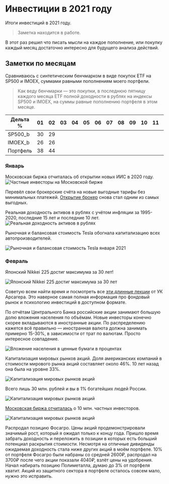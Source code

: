 # Инвестиции в 2021 году

Итоги инвестиций в 2021 году.

> Заметка находится в работе.

В этот раз решил что писать мысли на каждое пополнение, или покупку каждый месяц достаточно интересно для будущего анализа действий.

## Заметки по месяцам

Сравниваюсь с синтетическим бенчмарком в виде покупок ETF на SP500 и IMOEX, суммами равными пополнениям моего портфели.

> Как веду бенчмарки — это покупки, в последнюю пятницу каждого месяца ETF полной доходности в рублях на индексы SP500 и IMOEX, на суммы равные пополнению портфеля в этом месяце.

| Дельта %  | 01 | 02 | 03 | 04 | 05 | 06 | 07 | 08 | 09 | 10 | 11 | 12 |
|-----------|----|----|----|----|----|----|----|----|----|----|----|----|
| SP500_b	| 30 | 29 |    |    |    |    |    |    |    |    |    |    |
| IMOEX_b	| 26 | 26 |    |    |    |    |    |    |    |    |    |    |
| Портфель	| 38 | 44 |    |    |    |    |    |    |    |    |    |    |

### Январь
Московская биржа отчиталась об открытии новых ИИС в 2020 году.
![Частные инвесторы на Московской бирже](01_1.jpg)

Перевёл свои брокерские счёта на новые выгодные тарифы без минимальных платежей. [Открытие брокер](https://open-broker.ru/invest/tariffs/) снова стал одним из самых выгодных.

Реальная доходность активов в рублях с учётом инфляции за 1995-2020, последние 15 лет и последние 10 лет.
![Реальная доходность активов в рублях](01_2.jpg)

Рыночная и балансовая стоимость Tesla обогнала капитализацию всех автопроизводителей.

![Рыночная и балансовая стоимость Tesla января 2021](01_3.jpg)

### Февраль

Японский Nikkei 225 достиг максимума за 30 лет!

![Японский Nikkei 225 достиг максимума за 30 лет](02_1.jpg)

Советую всем найти время и посмотреть все [эти длинные лекции](https://t.me/arsageranews/379) от УК Арсагера. Это наверное самая полная информация про фондовый рынок и психологию инвестиций в доступном формате.

По отчётам Центрального Банка российские акции занимают большую долю вложения населения по объёмам. Новые инвесторы конечно скорее вкладываются в иностранные акции. По распределению кажется всё правильно — иностранная валюта должна занимать примерно 15-30%, в зависимости от трат по валютам. Просто интересное совпадение.

![Вложение населения в ценные бумаги в процентах](02_2.jpg)

Капитализация мировых рынков акций. Доля американских компаний в стоимости мирового рынка акций составляет около 46%. 10 лет назад она была на уровне 33%.

![Капитализация мировых рынков акций](02_3.jpg)

Всего лишь 30 млн. рублей и вы в 1% богатейших людей России.

![Капитализация мировых рынков акций](02_4.jpg)

[Московская биржа отчиталась](https://www.moex.com/n32746/?nt=106) о 10 млн. частных инвесторов.

![Капитализация мировых рынков акций](02_5.jpg)

Распродал позицию Фосагро. Цены акций продемонстрировали значимый рост, который я ожидал только к концу года. Пришло время забрать доходность и переложить в позиции в которых есть больший потенциал раскрытия стоимости. Несмотря на отличные дивиденды ожидаемая доходность стала ниже других акций в моём портфеле. 10% от портфеля Фосагро были набраны со средней 2600₽, распродал на 3700₽ после чего акции показали 4040₽, взлёт цены на удобрения. Начал набирать позицию Полиметалла, думаю до 3% от портфеля хватит. Акций из защитного сектора в портфеле осталось совсем мало, нужно это исправить.
